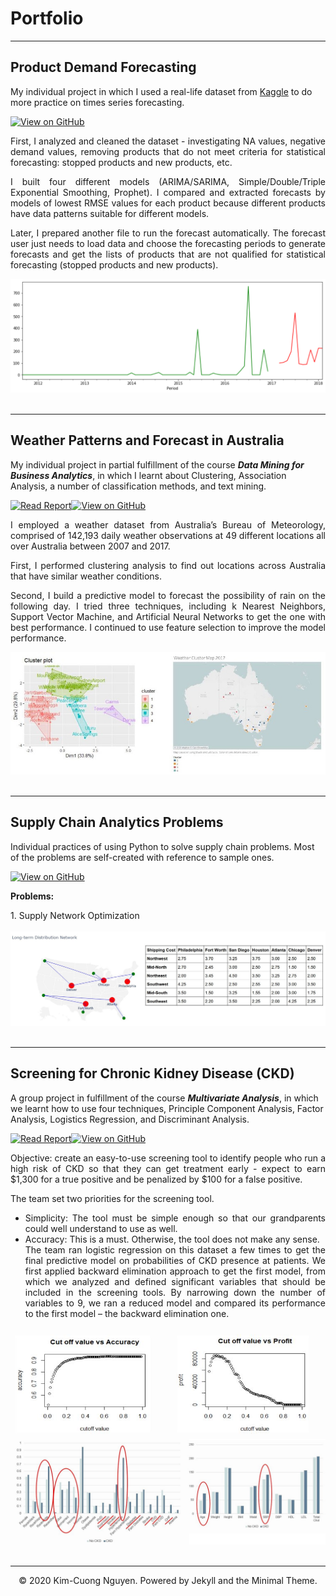 # Portfolio

---

## Product Demand Forecasting

My individual project in which I used a real-life dataset from [Kaggle](https://www.kaggle.com/felixzhao/productdemandforecasting) to do more practice on times series forecasting.

[![View on GitHub](https://img.shields.io/badge/GitHub-View_on_GitHub-blue?logo=GitHub)](https://github.com/kcngnn/Product-Demand-Forecasting)

<div style="text-align: justify">
First, I analyzed and cleaned the dataset - investigating NA values, negative demand values, removing products that do not meet criteria for statistical forecasting: stopped products and new products, etc. <br/>

I built four different models (ARIMA/SARIMA, Simple/Double/Triple Exponential Smoothing, Prophet). I compared and extracted forecasts by models of lowest RMSE values for each product because different products have data patterns suitable for different models.<br>

Later, I prepared another file to run the forecast automatically. The forecast user just needs to load data and choose the forecasting periods to generate forecasts and get the lists of products that are not qualified for statistical forecasting (stopped products and new products).<br></div>

<center><img src="images/product-forecast.PNG"/></center>
<br>

---

## Weather Patterns and Forecast in Australia

My individual project in partial fulfillment of the course ***Data Mining for Business Analytics***, in which I learnt about Clustering, Association Analysis, a number of classification methods, and text mining.

[![Read Report](https://img.shields.io/badge/Report-Read%20Report-green)](/pdf/rain_prediction_in_australia.pdf)[![View on GitHub](https://img.shields.io/badge/GitHub-View_on_GitHub-blue?logo=GitHub)](https://github.com/kcngnn/Rain-Prediction-In-Australia)

<div style="text-align: justify">
I employed a weather dataset from Australia’s Bureau of Meteorology, comprised of 142,193 daily weather observations at 49 different
locations all over Australia between 2007 and 2017.<br>
  
First, I performed clustering analysis to find out locations across Australia that have similar weather conditions.<br>

Second, I build a predictive model to forecast the possibility of rain on the following day. I tried three techniques, including k
Nearest Neighbors, Support Vector Machine, and Artificial Neural Networks to get the one with best performance. I continued to use feature selection to improve the model performance.<br>
</div>

<center><img src="images/australia-weather.JPG"/></center>
<br>

---

## Supply Chain Analytics Problems

Individual practices of using Python to solve supply chain problems. Most of the problems are self-created with reference to sample ones.

[![View on GitHub](https://img.shields.io/badge/GitHub-View_on_GitHub-blue?logo=GitHub)](https://github.com/kcngnn/Supply-Chain-Analytics)

**Problems:** <br/>
<div style="text-align: justify">
1. Supply Network Optimization <br/>
<br/>
</div>

<center><img src="images/supply-analytics.JPG"/></center>
<br>

---

## Screening for Chronic Kidney Disease (CKD)

A group project in fulfillment of the course ***Multivariate Analysis***, in which we learnt how to use four techniques, Principle Component Analysis, Factor Analysis, Logistics Regression, and Discriminant Analysis.

[![Read Report](https://img.shields.io/badge/Report-Read%20Report-green)](/pdf/screening_for_ckd.pdf)[![View on GitHub](https://img.shields.io/badge/GitHub-View_on_GitHub-blue?logo=GitHub)](https://github.com/kcngnn/Chronic-Kidney-Disease-Prediction)

<div style="text-align: justify">
Objective: create an easy-to-use screening tool to identify people who run a high risk of CKD so that they can get treatment early - expect to earn $1,300 for a true positive and be penalized by $100 for a false positive. <br/>
  
The team set two priorities for the screening tool. <br/>
- Simplicity: The tool must be simple enough so that our grandparents could well understand to use as well. <br/>
- Accuracy: This is a must. Otherwise, the tool does not make any sense. <br/>
The team ran logistic regression on this dataset a few times to get the final predictive model on probabilities of CKD presence at patients. We first applied backward elimination approach to get the first model, from which we analyzed and defined significant variables that should be included in the screening tools. By narrowing down the number of variables to 9, we ran a reduced model and compared its performance to the first model – the backward elimination one.  <br/>
</div>

<center><img src="images/ckd-model.JPG"/></center>
<center><img src="images/ckd-charts.jpg"/></center>
<br>

---
<center>© 2020 Kim-Cuong Nguyen. Powered by Jekyll and the Minimal Theme.</center>
